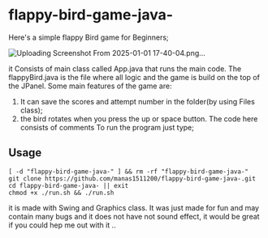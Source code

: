 
# flappy-bird-game-java-
Here's a simple flappy Bird game for Beginners;

![Uploading Screenshot From 2025-01-01 17-40-04.png…]()

it Consists of main class called App.java that runs the main code. The flappyBird.java is the file where all logic and the game is build on the top of the JPanel.
Some main features of the game are:
1. It can save the scores and attempt number in the folder(by using Files class);
2. the bird rotates when you press the up or space button.
The code here consists of comments
To run the program just type;
## Usage

```
[ -d "flappy-bird-game-java-" ] && rm -rf "flappy-bird-game-java-"
git clone https://github.com/manas1511200/flappy-bird-game-java-.git
cd flappy-bird-game-java- || exit
chmod +x ./run.sh && ./run.sh

```

it is made with Swing and Graphics class. 
It was just made for fun and may contain many bugs and it does not have not sound effect, it would be great if you could hep me out with it ..

